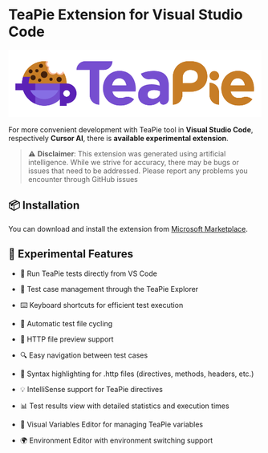 # TeaPie Extension for Visual Studio Code

![TeaPie Extension Logo](images/teapie-extension-logo.png)

For more convenient development with TeaPie tool in **Visual Studio Code**, respectively **Cursor AI**, there is **available experimental extension**.

> ⚠️ **Disclaimer**: This extension was generated using artificial intelligence. While we strive for accuracy, there may be bugs or issues that need to be addressed. Please report any problems you encounter through GitHub issues

## 📦 Installation

You can download and install the extension from [Microsoft Marketplace](https://marketplace.visualstudio.com/items?itemName=kros.teapie-extensions).

## 🚀 Experimental Features

- 🚀 Run TeaPie tests directly from VS Code

- 📁 Test case management through the TeaPie Explorer

- ⌨️ Keyboard shortcuts for efficient test execution

- 🔄 Automatic test file cycling

- 📝 HTTP file preview support

- 🔍 Easy navigation between test cases

- 🎨 Syntax highlighting for .http files (directives, methods, headers, etc.)

- 💡 IntelliSense support for TeaPie directives

- 📊 Test results view with detailed statistics and execution times

- 🔧 Visual Variables Editor for managing TeaPie variables

- 🌍 Environment Editor with environment switching support
